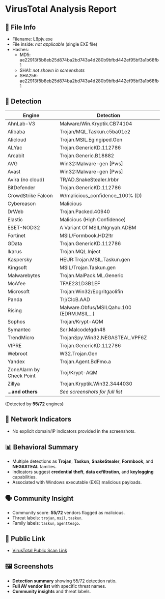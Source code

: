 # VirusTotal Analysis Report

## 📁 File Info
- Filename: L8pjv.exe
- File inside: _not applicable_ (single EXE file)
- Hashes:
  - MD5: ae22913f5b8eb25d874ba2bd743a4d280b9bfbd442ef95bf3a1b68fb1
  - SHA1: _not shown in screenshots_
  - SHA256: ae22913f5b8eb25d874ba2bd743a4d280b9bfbd442ef95bf3a1b68fb1

## 🧪 Detection
| Engine | Detection |
|--------|-----------|
| AhnLab-V3 | Malware/Win.Kryptik.CB74104 |
| Alibaba | Trojan/MQL.Taskun.c5ba01e2 |
| Alicloud | Trojan.MSIL.Egingiped.Gen |
| ALYac | Trojan.GenericKD.112786 |
| Arcabit | Trojan.Generic.B18882 |
| AVG | Win32:Malware-gen [Pws] |
| Avast | Win32:Malware-gen [Pws] |
| Avira (no cloud) | TR/AD.SnakeStealer.lrbbr |
| BitDefender | Trojan.GenericKD.112786 |
| CrowdStrike Falcon | W/malicious_confidence_100% (D) |
| Cybereason | Malicious |
| DrWeb | Trojan.Packed.40940 |
| Elastic | Malicious (High Confidence) |
| ESET-NOD32 | A Variant Of MSIL/Ngnyah.ADBM |
| Fortinet | MSIL/Formbook.HD2!tr |
| GData | Trojan.GenericKD.112786 |
| Ikarus | Trojan.MQL.Inject |
| Kaspersky | HEUR:Trojan.MSIL.Taskun.gen |
| Kingsoft | MSIL/Trojan.Taskun.gen |
| Malwarebytes | Trojan.MalPack.ML.Generic |
| McAfee | TFAE231D3B1EF |
| Microsoft | Trojan:Win32/Epgritgaolifin |
| Panda | Trj/CIcB.AAD |
| Rising | Malware.Obfus/MSILQahu.100 (EDRM.MSIL...) |
| Sophos | Trojan/Krypt-AQM |
| Symantec | Scr.Malcode!gdn48 |
| TrendMicro | TrojanSpy.Win32.NEGASTEAL.VPF6Z |
| VIPRE | Trojan.GenericKD.112786 |
| Webroot | W32.Trojan.Gen |
| Yandex | Trojan.Agent.BdFmo.a |
| ZoneAlarm by Check Point | Troj/Krypt-AQM |
| Zillya | Trojan.Kryptik.Win32.3444030 |
| **...and others** | _See screenshots for full list_ |

(Detected by **55/72** engines)

## 📡 Network Indicators
- No explicit domain/IP indicators provided in the screenshots.

## 📊 Behavioral Summary
- Multiple detections as **Trojan**, **Taskun**, **SnakeStealer**, **Formbook**, and **NEGASTEAL** families.
- Indicators suggest **credential theft**, **data exfiltration**, and **keylogging** capabilities.
- Associated with Windows executable (EXE) malicious payloads.

## 🗣️ Community Insight
- Community score: **55/72** vendors flagged as malicious.
- Threat labels: `trojan`, `msil`, `taskun`.
- Family labels: `taskun`, `agenttesgo`.

## 🔐 Public Link
- [VirusTotal Public Scan Link](https://www.virustotal.com/gui/file/ae22913f5b8eb25d874ba2bd743a4d280b9bfbd442ef95bf3a1b68fb1)

## 🖼️ Screenshots
- **Detection summary** showing 55/72 detection ratio.
- **Full AV vendor list** with specific threat names.
- **Community insights** and threat labels.
